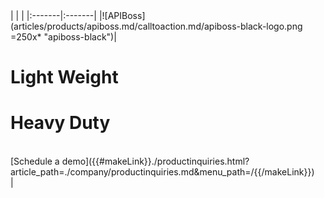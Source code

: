 <div class="apiboss-section5 product-section5" markdown="1">
| | |
|:-------|:-------|
|![APIBoss](articles/products/apiboss.md/calltoaction.md/apiboss-black-logo.png =250x* "apiboss-black")|<h1 class="text-white">Light Weight</h1> <h1 class="text-red">Heavy Duty</h1> <br> <div>[Schedule a demo]({{#makeLink}}./productinquiries.html?article_path=./company/productinquiries.md&menu_path=/{{/makeLink}}) </div>|
</div>

